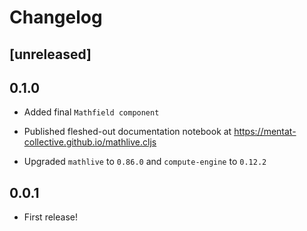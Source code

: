 # Changelog

## [unreleased]

## 0.1.0

- Added final `Mathfield component`

- Published fleshed-out documentation notebook at https://mentat-collective.github.io/mathlive.cljs

- Upgraded `mathlive` to `0.86.0` and `compute-engine` to `0.12.2`

## 0.0.1

- First release!
